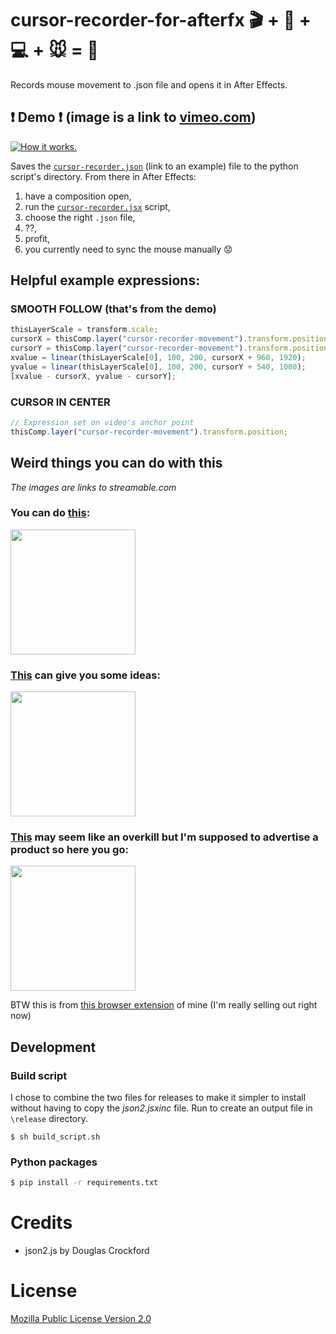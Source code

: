 # cursor-recorder-for-afterfx :clapper: + :movie_camera: + :computer: + :mouse: = :sparkler: 

Records mouse movement to .json file and opens it in After Effects.

## :heavy_exclamation_mark: Demo :heavy_exclamation_mark: (image is a link to [vimeo.com](https://vimeo.com/289324251))

[![How it works.](https://i.imgur.com/nokmpUN.png)](https://vimeo.com/289324251)

Saves the [`cursor-recorder.json`](cursor-recorder.json) (link to an example) file to the python script's directory. From there in After Effects:

1. have a composition open,
2. run the [`cursor-recorder.jsx`](script\cursor-recorder.jsx) script,
3. choose the right `.json` file,
4. ??,
5. profit,
6. you currently need to sync the mouse manually :worried:

## Helpful example expressions:

### SMOOTH FOLLOW (that's from the demo)

```javascript
thisLayerScale = transform.scale;
cursorX = thisComp.layer("cursor-recorder-movement").transform.position[0];
cursorY = thisComp.layer("cursor-recorder-movement").transform.position[1];
xvalue = linear(thisLayerScale[0], 100, 200, cursorX + 960, 1920);
yvalue = linear(thisLayerScale[0], 100, 200, cursorY + 540, 1080);
[xvalue - cursorX, yvalue - cursorY];
```

### CURSOR IN CENTER

```javascript
// Expression set on video's anchor point
thisComp.layer("cursor-recorder-movement").transform.position;
```

## Weird things you can do with this
*The images are links to streamable.com*

### You can do [this][vortex-thing-video]:

[<img src="https://i.imgur.com/J4mLmbn.png" height="200" />][vortex-thing-video]

[vortex-thing-video]: https://streamable.com/ceebw

### [This][ideas-video] can give you some ideas:

[<img src="https://i.imgur.com/NofznGx.png" height="200" />][ideas-video]

[ideas-video]: https://streamable.com/zk1yi

### [This][overkill-video] may seem like an overkill but I'm supposed to advertise a product so here you go:

[<img src="https://i.imgur.com/HPZONha.png" height="200" />][overkill-video]

[overkill-video]: https://streamable.com/rvdxr

BTW this is from [this browser extension](https://github.com/JakubKoralewski/google-calendar-box-select) of mine (I'm really selling out right now)

## Development

### Build script
I chose to combine the two files for releases to make it simpler to install without having to copy the *json2.jsxinc* file.
Run to create an output file in `\release` directory.

```console
$ sh build_script.sh
```

### Python packages

```sh
$ pip install -r requirements.txt
```

# Credits

- json2.js by Douglas Crockford

# License
[Mozilla Public License Version 2.0](LICENSE)
